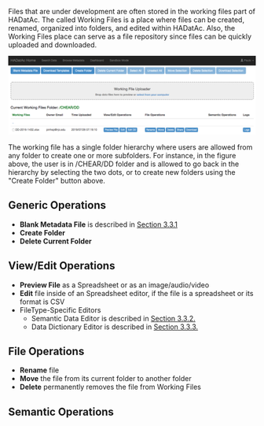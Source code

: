 Files that are under development are often stored in the working files part of HADatAc. The called Working Files is a place where files can be created, renamed, organized into folders, and edited within HADatAc. Also, the Working Files place can serve as a file repository since files can be quickly uploaded and downloaded. 

![](https://raw.githubusercontent.com/paulopinheiro1234/hadatac-screenshots/master/Sec3/working-files.png)

The working file has a single folder hierarchy where users are allowed from any folder to create one or more subfolders. For instance, in the figure above, the user is in /CHEAR/DD folder and is allowed to go back in the hierarchy by selecting the two dots, or to create new folders using the "Create Folder" button above. 

## Generic Operations

* __Blank Metadata File__ is described in [Section 3.3.1]()    
* __Create Folder__
* __Delete Current Folder__

## View/Edit Operations

* __Preview File__ as a Spreadsheet or as an image/audio/video
* __Edit__ file inside of an Spreadsheet editor, if the file is a spreadsheet or its format is CSV
* FileType-Specific Editors
  * Semantic Data Editor is described in [Section 3.3.2.](https://github.com/paulopinheiro1234/hadatac/wiki/3.3.2.-SDD-Editor)   
  * Data Dictionary Editor is described in [Section 3.3.3.](https://github.com/paulopinheiro1234/hadatac/wiki/3.3.3.-Data-Dictionary-Editor) 

## File Operations 

* __Rename__ file 
* __Move__ the file from its current folder to another folder
* __Delete__ permanently removes the file from Working Files 

## Semantic Operations  

